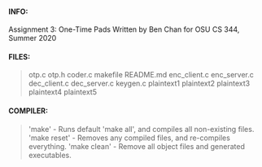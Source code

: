 #### INFO:
Assignment 3: One-Time Pads
Written by Ben Chan for OSU CS 344, Summer 2020

#### FILES:
>otp.c			otp.h			coder.c			makefile		README.md
>enc_client.c	enc_server.c	dec_client.c	dec_server.c	keygen.c
>plaintext1		plaintext2		plaintext3		plaintext4		plaintext5		

#### COMPILER:
>'make'			-	 Runs default 'make all', and compiles all non-existing files.
>'make reset'	-	 Removes any compiled files, and re-compiles everything.
>'make clean'	-	 Remove all object files and generated executables.
